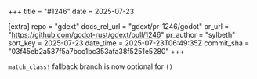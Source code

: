 +++
title = "#1246"
date = 2025-07-23

[extra]
repo = "gdext"
docs_rel_url = "gdext/pr-1246/godot"
pr_url = "https://github.com/godot-rust/gdext/pull/1246"
pr_author = "sylbeth"
sort_key = 2025-07-23
date_time = 2025-07-23T06:49:35Z
commit_sha = "03f45eb2a537f5a7bcc1bc353afa38f5251e5280"
+++

`match_class!` fallback branch is now optional for `()`
